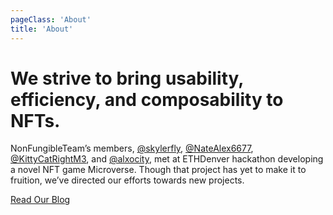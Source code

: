 ```yaml
---
pageClass: 'About'
title: 'About'
---
```


# We strive to bring usability, efficiency, and composability to NFTs.
NonFungibleTeam’s members,
[@skylerfly](https://twitter.com/skylerfly),
[@NateAlex6677](https://twitter.com/NateAlex6677),
[@KittyCatRightM3](https://twitter.com/KittyCatRightM3), and
[@alxocity](https://twitter.com/alxocity),
met at ETHDenver hackathon developing a novel NFT game Microverse.  Though that project has yet to make it to fruition, we’ve directed our efforts towards new projects. 

[Read Our Blog](https://medium.com/@nonfungibleteam)